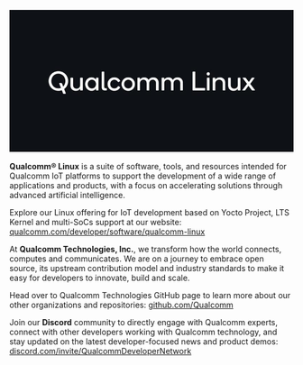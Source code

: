 ![Qualcomm Linux logo](https://raw.githubusercontent.com/qualcomm-linux/.github/main/profile/qualcomm_linux_logo.jpg)

**Qualcomm® Linux** is a suite of software, tools, and resources intended for Qualcomm IoT platforms to support the development of a wide range of applications and products, with a focus on accelerating solutions through advanced artificial intelligence.

Explore our Linux offering for IoT development based on Yocto Project, LTS Kernel and multi-SoCs support at our website: [qualcomm.com/developer/software/qualcomm-linux](https://www.qualcomm.com/developer/software/qualcomm-linux)

At **Qualcomm Technologies, Inc.**, we transform how the world connects, computes and communicates. We are on a journey to embrace open source, its upstream contribution model and industry standards to make it easy for developers to innovate, build and scale.

Head over to Qualcomm Technologies GitHub page to learn more about our other organizations and repositories: [github.com/Qualcomm](https://github.com/qualcomm)

Join our **Discord** community to directly engage with Qualcomm experts, connect with other developers working with Qualcomm technology, and stay updated on the latest developer-focused news and product demos: [discord.com/invite/QualcommDeveloperNetwork](https://discord.com/invite/qualcommdevelopernetwork)
